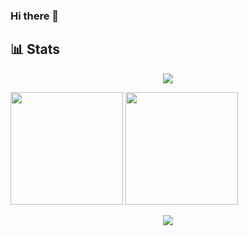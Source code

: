 ### Hi there 👋

<!--
**SKewLinez/SKewLinez** is a ✨ _special_ ✨ repository because its `README.md` (this file) appears on your GitHub profile.

Here are some ideas to get you started:

- 🔭 I’m currently working on ...
- 🌱 I’m currently learning ...
- 👯 I’m looking to collaborate on ...
- 🤔 I’m looking for help with ...
- 💬 Ask me about ...
- 📫 How to reach me: ...
- 😄 Pronouns: ...
- ⚡ Fun fact: ...
-->

📊 Stats
------
<p align="center">
  <img src="https://github-readme-streak-stats.herokuapp.com/?user=skewlinez&theme=material-palenight" />
 </p>

<p float="left">
  <img height="180" src="https://github-readme-stats.vercel.app/api?username=skewlinez&show_icons=true&theme=material-palenight&count_private=true" />
  <img height="180" src="https://github-readme-stats.vercel.app/api/top-langs/?username=skewlinez&theme=material-palenight&layout=compact&langs_count=8" />
</p>

<p align="center">
  <img src="https://activity-graph.herokuapp.com/graph?username=skewlinez&theme=dracula" />
</p>

<!-- GitHub Stats  -->
<!-- ![Skyler's GitHub stats](https://github-readme-stats.vercel.app/api?username=skewlinez&show_icons=true&theme=material-palenight&count_private=true) -->

<!-- Top Languages -->
<!-- [![Top Langs](https://github-readme-stats.vercel.app/api/top-langs/?username=skewlinez&theme=material-palenight&layout=compact)](https://github.com/anuraghazra/github-readme-stats) -->

<!-- Streaks -->
<!-- [![GitHub Streak](https://github-readme-streak-stats.herokuapp.com/?user=skewlinez&theme=material-palenight)](https://git.io/streak-stats) -->

<!-- [![Skyler's github activity graph](https://activity-graph.herokuapp.com/graph?username=skewlinez&theme=dracula)](https://github.com/ashutosh00710/github-readme-activity-graph) -->



<!-- GitHub Pins -->
<!-- [![Readme Card](https://github-readme-stats.vercel.app/api/pin/?username=skewlinez&repo=JWTTokens&theme=material-palenight&show_owner)](https://github.com/SKewLinez/JWTTokens) -->






